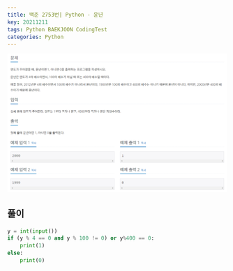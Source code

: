 ```yaml
---
title: 백준 2753번| Python - 윤년
key: 20211211
tags: Python BAEKJOON CodingTest
categories: Python
---
```


![bj](/assets/images/post/2021-12-11-bj2.png)

## 풀이
~~~python
y = int(input())
if (y % 4 == 0 and y % 100 != 0) or y%400 == 0:
    print(1)
else:
    print(0)
~~~ 
 